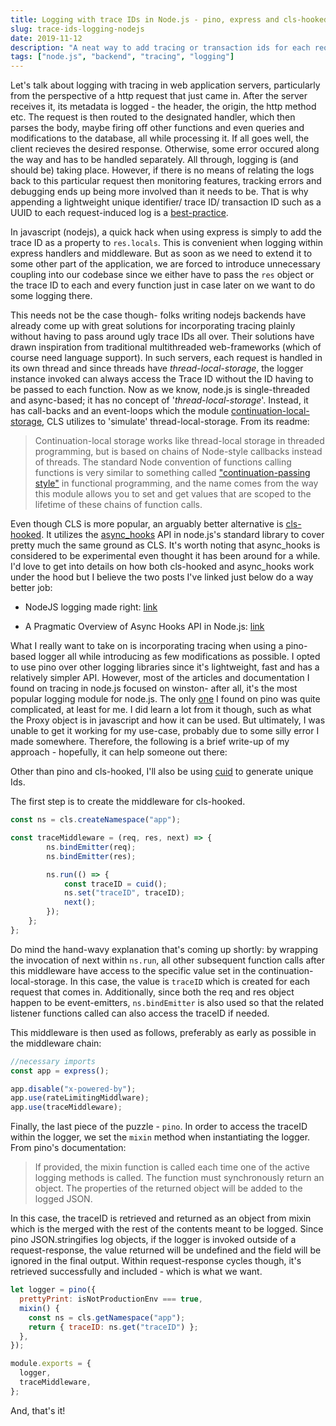 ```yaml
---
title: Logging with trace IDs in Node.js - pino, express and cls-hooked
slug: trace-ids-logging-nodejs
date: 2019-11-12
description: "A neat way to add tracing or transaction ids for each request-response cycle with as little modification to the rest of the code as possible"
tags: ["node.js", "backend", "tracing", "logging"]
---
```


Let's talk about logging with tracing in web application servers, particularly from the perspective of a http request that just came in. After the server receives it, its metadata is logged - the header, the origin, the http method etc. The request is then routed to the designated handler, which then parses the body, maybe firing off other functions and even queries and modifications to the database, all while processing it. If all goes well, the client recieves the desired response. Otherwise, some error occured along the way and has to be handled separately. All through, logging is (and should be) taking place. However, if there is no means of relating the logs back to this particular request then monitoring features, tracking errors and debugging ends up being more involved than it needs to be. That is why appending a lightweight unique identifier/ trace ID/ transaction ID such as a UUID to each request-induced log is a [best-practice](https://github.com/goldbergyoni/nodebestpractices/blob/master/sections/production/assigntransactionid.md).



In javascript (nodejs), a quick hack when using express is simply to add the trace ID as a property to `res.locals`. This is convenient when logging within express handlers and middleware. But as soon as we need to extend it to some other part of the application, we are forced to introduce unnecessary coupling into our codebase since we either have to pass the `res` object or the trace ID to each and every function just in case later on we want to do some logging there.



This needs not be the case though- folks writing nodejs backends have already come up with great solutions for incorporating tracing plainly without having to pass around ugly trace IDs all over. Their solutions have drawn inspiration from traditional multithreaded web-frameworks (which of course need language support). In such servers, each request is handled in its own thread and since threads have _thread-local-storage_, the logger instance invoked can always access the Trace ID without the ID having to be passed to each function. Now as we know, node.js is single-threaded and async-based; it has no concept of '_thread-local-storage_'. Instead, it has call-backs and an event-loops which the module [continuation-local-storage](https://www.npmjs.com/package/continuation-local-storage), CLS utilizes to 'simulate' thread-local-storage. From its readme:

> Continuation-local storage works like thread-local storage in threaded programming, but is based on chains of Node-style callbacks instead of threads. The standard Node convention of functions calling functions is very similar to something called ["continuation-passing style"](http://en.wikipedia.org/wiki/Continuation-passing_style) in functional programming, and the name comes from the way this module allows you to set and get values that are scoped to the lifetime of these chains of function calls.



Even though CLS is more popular, an arguably better alternative is [cls-hooked](https://www.npmjs.com/package/cls-hooked). It utilizes the [async_hooks](https://nodejs.org/api/async_hooks.html) API in node.js's standard library to cover pretty much the same ground as CLS. It's worth noting that async_hooks is considered to be experimental even thought it has been around for a while. I'd love to get into details on how both cls-hooked and async_hooks work under the hood but I believe the two posts I've linked just below do a way better job:

- NodeJS logging made right: [link](https://itnext.io/nodejs-logging-made-right-117a19e8b4ce)

- A Pragmatic Overview of Async Hooks API in Node.js: [link](https://itnext.io/a-pragmatic-overview-of-async-hooks-api-in-node-js-e514b31460e9)



What I really want to take on is incorporating tracing when using a pino-based logger all while introducing as few modifications as possible. I opted to use pino over other logging libraries since it's lightweight, fast and has a relatively simpler API. However, most of the articles and documentation I found on tracing in node.js focused on winston- after all, it's the most popular logging module for node.js. The only [one](https://itnext.io/nodejs-logging-made-right-117a19e8b4ce) I found on pino was quite complicated, at least for me. I did learn a lot from it though, such as what the Proxy object is in javascript and how it can be used. But ultimately, I was unable to get it working for my use-case, probably due to some silly error I made somewhere. Therefore, the following is a brief write-up of my approach - hopefully, it can help someone out there:



Other than pino and cls-hooked, I'll also be using [cuid](https://www.npmjs.com/package/cuid) to generate unique Ids.



The first step is to create the middleware for cls-hooked.

```javascript
const ns = cls.createNamespace("app");

const traceMiddleware = (req, res, next) => {
        ns.bindEmitter(req);
        ns.bindEmitter(res);

        ns.run(() => {
            const traceID = cuid();
            ns.set("traceID", traceID);
            next();
        });
    };
};
```



Do mind the hand-wavy explanation that's coming up shortly: by wrapping the invocation of next within `ns.run`, all other subsequent function calls after this middleware have access to the specific value set in the continuation-local-storage. In this case, the value is `traceID` which is created for each request that comes in. Additionally, since both the req and res object happen to be event-emitters, `ns.bindEmitter` is also used so that the related listener functions called can also access the traceID if needed.



This middleware is then used as follows, preferably as early as possible in the middleware chain:

```javascript
//necessary imports
const app = express();

app.disable("x-powered-by");
app.use(rateLimitingMiddlware);
app.use(traceMiddleware);
```



Finally, the last piece of the puzzle - `pino`. In order to access the traceID within the logger, we set the `mixin` method when instantiating the logger. From pino's documentation:

> If provided, the mixin function is called each time one of the active logging methods is called. The function must synchronously return an object. The properties of the returned object will be added to the logged JSON.



In this case, the traceID is retrieved and returned as an object from mixin which is the merged with the rest of the contents meant to be logged. Since pino JSON.stringifies log objects, if the logger is invoked outside of a request-response, the value returned will be undefined and the field will be ignored in the final output. Within request-response cycles though, it's retrieved successfully and included - which is what we want.

```javascript
let logger = pino({
  prettyPrint: isNotProductionEnv === true,
  mixin() {
    const ns = cls.getNamespace("app");
    return { traceID: ns.get("traceID") };
  },
});

module.exports = {
  logger,
  traceMiddleware,
};
```



And, that's it!
